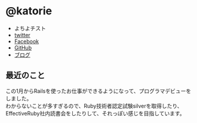 # @katorie
- よちよチスト
- [twitter](https://twitter.com/katorie)
- [Facebook](https://www.facebook.com/rie.kato.7796)
- [GitHub](https://github.com/katorie)
- [ブログ](http://d.hatena.ne.jp/katoriexxxkatorie/)

## 最近のこと
この1月からRailsを使ったお仕事ができるようになって、プログラマデビューをしました。  
わからないことが多すぎるので、Ruby技術者認定試験silverを取得したり、EffectiveRuby社内読書会をしたりして、それっぽい感じを目指しています。
